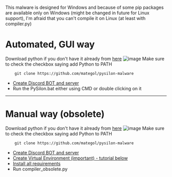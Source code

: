 This malware is designed for Windows and because of some pip packages are available only on Windows (might be changed in future for Linux support), I'm afraid that you can't compile it on Linux (at least with compiler.py)

# Automated, GUI way

Download python if you don't have it already from [here](https://www.python.org/downloads/)
![image](https://github.com/mategol/PySilon-malware/assets/85312115/62aa88ad-190f-4099-8893-f4c83aabe915)
Make sure to check the checkbox saying add Python to PATH

```shell
    git clone https://github.com/mategol/pysilon-malware
```

- [Create Discord BOT and server](https://github.com/mategol/PySilon-malware/wiki/Setup#creating-a-discord-server-for-controlling-the-malware)  
- Run the PySilon.bat either using CMD or double clicking on it

---------------------

# Manual way (obsolete)

Download python if you don't have it already from [here](https://www.python.org/downloads/)
![image](https://github.com/mategol/PySilon-malware/assets/85312115/62aa88ad-190f-4099-8893-f4c83aabe915)
Make sure to check the checkbox saying add Python to PATH

```shell
    git clone https://github.com/mategol/pysilon-malware
```  

- [Create Discord BOT and server](https://github.com/mategol/PySilon-malware/wiki/Setup#creating-a-discord-server-for-controlling-the-malware)
- [Create Virtual Environment (important) - tutorial below](https://github.com/mategol/PySilon-malware/wiki/Building-executable#building-standalone-executable)  
- [Install all requirements](https://github.com/mategol/PySilon-malware/wiki/Building-executable#building-standalone-executable)  
- Run compiler_obsolete.py